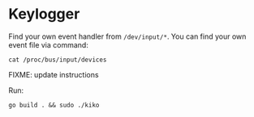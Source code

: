 # Keylogger

Find your own event handler from `/dev/input/*`. You can find your own event file via command:
```terminal
cat /proc/bus/input/devices
```

FIXME: update instructions

Run:
```terminal
go build . && sudo ./kiko
```